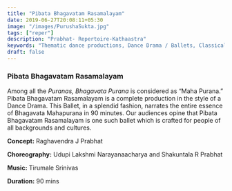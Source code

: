 ```yaml
---
title: "Pibata Bhagavatam Rasamalayam"
date: 2019-06-27T20:08:11+05:30
image: "/images/PurushaSukta.jpg"
tags: ["reper"]
description: "Prabhat- Repertoire-Kathaastra"
keywords: "Thematic dance productions, Dance Drama / Ballets, Classical dance sequences."
draft: false
---
```


### Pibata Bhagavatam Rasamalayam

Among all the _Puranas, Bhagavata Purana_ is considered as “Maha Purana.” Pibata Bhagavatam Rasamalayam is a complete production in the style of a Dance Drama. This Ballet, in a splendid fashion, narrates the entire essence of Bhagavata Mahapurana in 90 minutes. Our audiences opine that Pibata Bhagavatam Rasamalayam is one such ballet which is crafted for people of all backgrounds and cultures.

**Concept:** Raghavendra J Prabhat

**Choreography:** Udupi Lakshmi Narayanaacharya and Shakuntala R Prabhat

**Music:** Tirumale Srinivas

**Duration:** 90 mins

